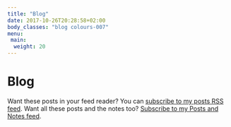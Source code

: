 ```yaml
---
title: "Blog"
date: 2017-10-26T20:28:58+02:00
body_classes: "blog colours-007"
menu:
 main:
  weight: 20
---
```


# Blog

Want these posts in your feed reader? You can [subscribe to my posts RSS feed](https://laurakalbag.com/posts/index.xml). Want all these posts and the notes too? [Subscribe to my Posts and Notes feed](https://laurakalbag.com/posts/index.xml).
